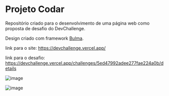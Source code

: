 # Projeto Codar

Repositório criado para o desenvolvimento de uma página web como proposta de desafio do DevChallenge.

Design criado com framework [Bulma](https://github.com/jgthms/bulma).

link para o site: https://devchallenge.vercel.app/

link para o desafio: https://devchallenge.vercel.app/challenges/5ed47992adee277fae224a0b/details


![image](https://user-images.githubusercontent.com/91096652/147251259-f593c9db-a952-4378-87a6-3d488e28685a.png)


![image](https://user-images.githubusercontent.com/91096652/147251385-65b27eb4-507d-49ef-847b-5ae057cb4df9.png)
